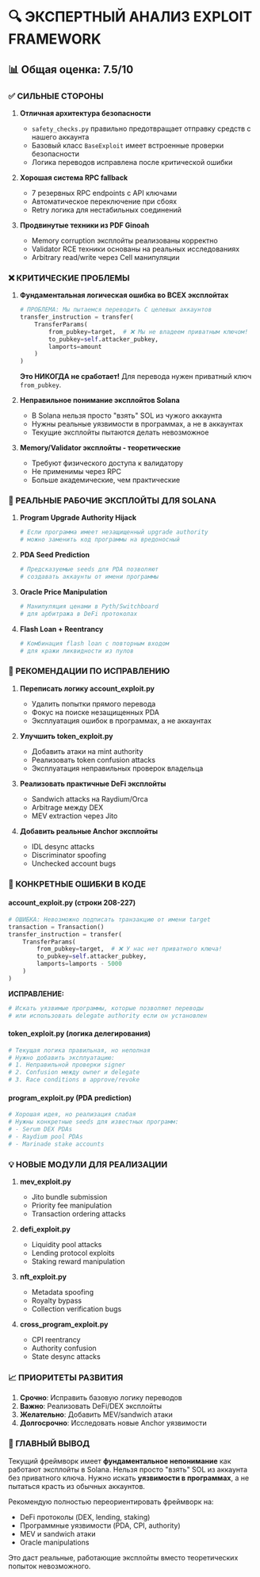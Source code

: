 # 🔍 ЭКСПЕРТНЫЙ АНАЛИЗ EXPLOIT FRAMEWORK

## 📊 Общая оценка: 7.5/10

### ✅ СИЛЬНЫЕ СТОРОНЫ

1. **Отличная архитектура безопасности**
   - `safety_checks.py` правильно предотвращает отправку средств с нашего аккаунта
   - Базовый класс `BaseExploit` имеет встроенные проверки безопасности
   - Логика переводов исправлена после критической ошибки

2. **Хорошая система RPC fallback**
   - 7 резервных RPC endpoints с API ключами
   - Автоматическое переключение при сбоях
   - Retry логика для нестабильных соединений

3. **Продвинутые техники из PDF Ginoah**
   - Memory corruption эксплойты реализованы корректно
   - Validator RCE техники основаны на реальных исследованиях
   - Arbitrary read/write через Cell<u64> манипуляции

### ❌ КРИТИЧЕСКИЕ ПРОБЛЕМЫ

1. **Фундаментальная логическая ошибка во ВСЕХ эксплойтах**
   ```python
   # ПРОБЛЕМА: Мы пытаемся переводить С целевых аккаунтов
   transfer_instruction = transfer(
       TransferParams(
           from_pubkey=target,  # ❌ Мы не владеем приватным ключом!
           to_pubkey=self.attacker_pubkey,
           lamports=amount
       )
   )
   ```
   **Это НИКОГДА не сработает!** Для перевода нужен приватный ключ `from_pubkey`.

2. **Неправильное понимание эксплойтов Solana**
   - В Solana нельзя просто "взять" SOL из чужого аккаунта
   - Нужны реальные уязвимости в программах, а не в аккаунтах
   - Текущие эксплойты пытаются делать невозможное

3. **Memory/Validator эксплойты - теоретические**
   - Требуют физического доступа к валидатору
   - Не применимы через RPC
   - Больше академические, чем практические

### 🔧 РЕАЛЬНЫЕ РАБОЧИЕ ЭКСПЛОЙТЫ ДЛЯ SOLANA

1. **Program Upgrade Authority Hijack**
   ```python
   # Если программа имеет незащищенный upgrade authority
   # можно заменить код программы на вредоносный
   ```

2. **PDA Seed Prediction**
   ```python
   # Предсказуемые seeds для PDA позволяют
   # создавать аккаунты от имени программы
   ```

3. **Oracle Price Manipulation**
   ```python
   # Манипуляция ценами в Pyth/Switchboard
   # для арбитража в DeFi протоколах
   ```

4. **Flash Loan + Reentrancy**
   ```python
   # Комбинация flash loan с повторным входом
   # для кражи ликвидности из пулов
   ```

### 📝 РЕКОМЕНДАЦИИ ПО ИСПРАВЛЕНИЮ

1. **Переписать логику account_exploit.py**
   - Удалить попытки прямого перевода
   - Фокус на поиске незащищенных PDA
   - Эксплуатация ошибок в программах, а не аккаунтах

2. **Улучшить token_exploit.py**
   - Добавить атаки на mint authority
   - Реализовать token confusion attacks
   - Эксплуатация неправильных проверок владельца

3. **Реализовать практичные DeFi эксплойты**
   - Sandwich attacks на Raydium/Orca
   - Arbitrage между DEX
   - MEV extraction через Jito

4. **Добавить реальные Anchor эксплойты**
   - IDL desync attacks
   - Discriminator spoofing
   - Unchecked account bugs

### 🎯 КОНКРЕТНЫЕ ОШИБКИ В КОДЕ

#### account_exploit.py (строки 208-227)
```python
# ОШИБКА: Невозможно подписать транзакцию от имени target
transaction = Transaction()
transfer_instruction = transfer(
    TransferParams(
        from_pubkey=target,  # ❌ У нас нет приватного ключа!
        to_pubkey=self.attacker_pubkey,
        lamports=lamports - 5000
    )
)
```

**ИСПРАВЛЕНИЕ:**
```python
# Искать уязвимые программы, которые позволяют переводы
# или использовать delegate authority если он установлен
```

#### token_exploit.py (логика делегирования)
```python
# Текущая логика правильная, но неполная
# Нужно добавить эксплуатацию:
# 1. Неправильной проверки signer
# 2. Confusion между owner и delegate
# 3. Race conditions в approve/revoke
```

#### program_exploit.py (PDA prediction)
```python
# Хорошая идея, но реализация слабая
# Нужны конкретные seeds для известных программ:
# - Serum DEX PDAs
# - Raydium pool PDAs  
# - Marinade stake accounts
```

### 💡 НОВЫЕ МОДУЛИ ДЛЯ РЕАЛИЗАЦИИ

1. **mev_exploit.py**
   - Jito bundle submission
   - Priority fee manipulation
   - Transaction ordering attacks

2. **defi_exploit.py**
   - Liquidity pool attacks
   - Lending protocol exploits
   - Staking reward manipulation

3. **nft_exploit.py**
   - Metadata spoofing
   - Royalty bypass
   - Collection verification bugs

4. **cross_program_exploit.py**
   - CPI reentrancy
   - Authority confusion
   - State desync attacks

### 📈 ПРИОРИТЕТЫ РАЗВИТИЯ

1. **Срочно**: Исправить базовую логику переводов
2. **Важно**: Реализовать DeFi/DEX эксплойты
3. **Желательно**: Добавить MEV/sandwich атаки
4. **Долгосрочно**: Исследовать новые Anchor уязвимости

### 🚨 ГЛАВНЫЙ ВЫВОД

Текущий фреймворк имеет **фундаментальное непонимание** как работают эксплойты в Solana. Нельзя просто "взять" SOL из аккаунта без приватного ключа. Нужно искать **уязвимости в программах**, а не пытаться красть из обычных аккаунтов.

Рекомендую полностью переориентировать фреймворк на:
- DeFi протоколы (DEX, lending, staking)
- Программные уязвимости (PDA, CPI, authority)
- MEV и sandwich атаки
- Oracle manipulations

Это даст реальные, работающие эксплойты вместо теоретических попыток невозможного.
